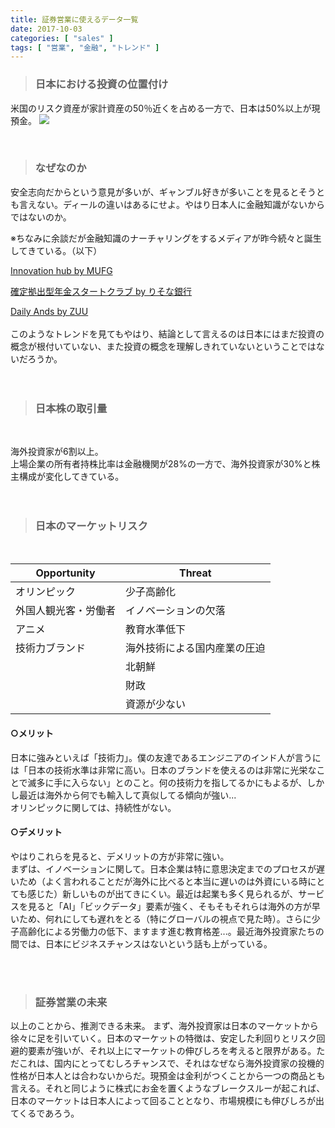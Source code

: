 ```yaml
---
title: 証券営業に使えるデータ一覧
date: 2017-10-03
categories: [ "sales" ]
tags: [ "営業", "金融", "トレンド" ]
---
```


>### 日本における投資の位置付け

米国のリスク資産が家計資産の50％近くを占める一方で、日本は50%以上が現預金。
<img src="/images/h.png">

<br/>

>### なぜなのか

安全志向だからという意見が多いが、ギャンブル好きが多いことを見るとそうとも言えない。ディールの違いはあるにせよ。やはり日本人に金融知識がないからではないのか。
<br/>

※ちなみに余談だが金融知識のナーチャリングをするメディアが昨今続々と誕生してきている。（以下）
<br/>

<a href="https://innovation.mufg.jp/">Innovation hub by MUFG</a>

<a href="https://dc-startclub.com/">確定拠出型年金スタートクラブ by りそな銀行</a>

<a href="https://daily-ands.jp/pages/about-ands-note/">Daily Ands by ZUU</a>
<br/>
<br/>
このようなトレンドを見てもやはり、結論として言えるのは日本にはまだ投資の概念が根付いていない、また投資の概念を理解しきれていないということではないだろうか。
<br/>
<br/>
<br/>

>### 日本株の取引量

<br/>

海外投資家が6割以上。
<br/>
上場企業の所有者持株比率は金融機関が28%の一方で、海外投資家が30%と株主構成が変化してきている。
<br/>
<br/>
<br/>

>### 日本のマーケットリスク

<br/>

| Opportunity          | Threat                       |
|----------------------|------------------------------|
| オリンピック         | 少子高齢化                   |
| 外国人観光客・労働者 | イノベーションの欠落         |
| アニメ               | 教育水準低下                 |
| 技術力ブランド       | 海外技術による国内産業の圧迫 |
|                      | 北朝鮮                       |
|                      | 財政                         |
|                      | 資源が少ない                 |


#### ○メリット
日本に強みといえば「技術力」。僕の友達であるエンジニアのインド人が言うには「日本の技術水準は非常に高い。日本のブランドを使えるのは非常に光栄なことで滅多に手に入らない」とのこと。何の技術力を指してるかにもよるが、しかし最近は海外から何でも輸入して真似してる傾向が強い...
<br/> 
オリンピックに関しては、持続性がない。

#### ○デメリット
やはりこれらを見ると、デメリットの方が非常に強い。
<br/>
まずは、イノベーションに関して。日本企業は特に意思決定までのプロセスが遅いため（よく言われることだが海外に比べると本当に遅いのは外資にいる時にとても感じた）新しいものが出てきにくい。最近は起業も多く見られるが、サービスを見ると「AI」「ビックデータ」要素が強く、そもそもそれらは海外の方が早いため、何れにしても遅れをとる（特にグローバルの視点で見た時）。さらに少子高齢化による労働力の低下、ますます進む教育格差...。最近海外投資家たちの間では、日本にビジネスチャンスはないという話も上がっている。

<br/>
<br/>

>### 証券営業の未来

以上のことから、推測できる未来。
まず、海外投資家は日本のマーケットから徐々に足を引いていく。日本のマーケットの特徴は、安定した利回りとリスク回避的要素が強いが、それ以上にマーケットの伸びしろを考えると限界がある。ただこれは、国内にとってむしろチャンスで、それはなぜなら海外投資家の投機的性格が日本人とは合わないからだ。現預金は金利がつくことから一つの商品とも言える。それと同じように株式にお金を置くようなブレークスルーが起これば、日本のマーケットは日本人によって回ることとなり、市場規模にも伸びしろが出てくるであろう。
<br/>
<br/>